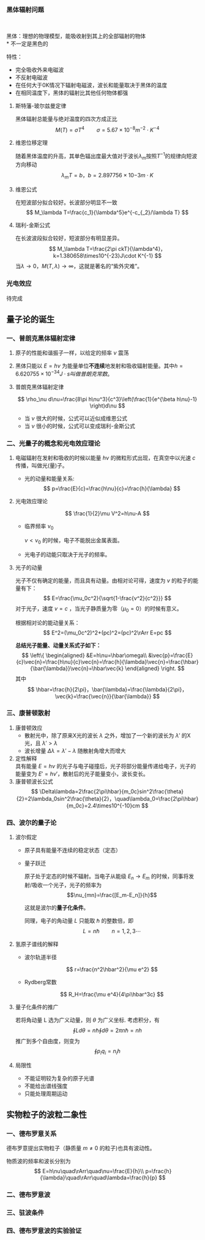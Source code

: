 ### 黑体辐射问题
&nbsp;

黑体：理想的物理模型，能吸收射到其上的全部辐射的物体  
\* 不一定是黑色的  

特性：
  + 完全吸收外来电磁波
  + 不反射电磁波
  + 在任何大于0K情况下辐射电磁波，波长和能量取决于黑体的温度
  + 在相同温度下，黑体的辐射比其他任何物体都强

1. 斯特藩-玻尔兹曼定律

    黑体辐射总能量与绝对温度的四次方成正比
    $$
    M(T)=\sigma T^4\qquad \sigma=5.67\times10^{-8} m^{-2}\cdot K^{-4}
    $$
2. 维恩位移定理
   
   随着黑体温度的升高，其单色辐出度最大值对于波长$\lambda_m$按照$T^{-1}$的规律向短波方向移动
   $$\lambda_mT=b，b=2.897756\times10{-3}m\cdot K$$
3. 维恩公式
   
   在短波部分拟合较好。长波部分明显不一致
   $$
   M_\lambda T=\frac{c_1}{\lambda^5}e^{-c_{_2}/\lambda T}
   $$
4. 瑞利-金斯公式

    在长波波段拟合较好，短波部分有明显差异。
    $$
    M_\lambda T=\frac{2\pi ckT}{\lambda^4}，k=1.380658\times10^{-23}J\cdot K^{-1}
    $$
    当$\lambda\to0，M(T,\lambda)\to\infty，$这就是著名的“紫外灾难”。

### 光电效应
待完成


## 量子论的诞生


### 一、普朗克黑体辐射定律

1. 原子的性能和谐振子一样，以给定的频率 $\nu$ 震荡
2. 黑体只能以 $E=h\nu$ 为能量单位**不连续**地发射和吸收辐射能量。其中$h=6.620755\times10^{-34}J\cdot s叫做普朗克常数。$
3. 普朗克黑体辐射定律

    $$
    \rho_\nu d\nu=\frac{8\pi h\nu^3}{c^3}\left(\frac{1}{e^{\beta h\nu}-1} \right)d\nu
    $$
   + 当 $\nu$ 很大的时候，公式可以近似成维恩公式
   + 当 $\nu$ 很小的时候，公式可以变成瑞利-金斯公式

### 二、光量子的概念和光电效应理论

1. 电磁辐射在发射和吸收的时候以能量 $h\nu$ 的微粒形式出现，在真空中以光速 $c$ 传播，叫做光(量)子。
   + 光的动量和能量关系:
    $$
    p=\frac{E}{c}=\frac{h\nu}{c}=\frac{h}{\lambda}
    $$
2. 光电效应理论
   
   $$
   \frac{1}{2}\mu V^2=h\nu-A
   $$
   + 临界频率 $\nu_0$

      $\nu<\nu_0$ 的时候，电子不能脱出金属表面。
   + 光电子的动能只取决于光子的频率。
3. 光子的动量
    
    光子不仅有确定的能量，而且具有动量。由相对论可得，速度为 $v$ 的粒子的能量有下：
    $$
    E=\frac{\mu_0c^2}{\sqrt{1-\frac{v^2}{c^2}}}
    $$
    对于光子，速度 $v=c$ ，当光子静质量为零（$\mu_0=0$）的时候有意义。

    根据相对论的能动量关系：
    $$
    E^2=(\mu_0c^2)^2+(pc)^2=(pc)^2\rArr E=pc
    $$

    **总结光子能量、动量关系式子如下：**
    $$
    \left\{
    \begin{aligned}
      &E=h\nu=\hbar\omega\\
      &\vec{p}=\frac{E}{c}\vec{n}=\frac{h\nu}{c}\vec{n}=\frac{h}{\lambda}\vec{n}=\frac{\hbar}{\bar{\lambda}}\vec{n}=\hbar\vec{k}
    \end{aligned}
    \right. 
    $$
    其中
    $$
    \hbar=\frac{h}{2\pi}，\bar{\lambda}=\frac{\lambda}{2\pi}，\vec{k}=\frac{\vec{n}}{\bar{\lambda}}
    $$
    
### 三、康普顿散射

1. 康普顿效应
   + 散射光中，除了原来X光的波长 $\lambda$ 之外，增加了一个新的波长为 $\lambda'$ 的X光，且 $\lambda'>\lambda$
   + 波长增量 $\Delta\lambda=\lambda'-\lambda$ 随散射角增大而增大
2. 定性解释  
   具有能量 $E=h\nu$ 的光子与电子碰撞后，光子将部分能量传递给电子，光子的能量变为 $E'=h\nu'$，散射后的光子能量变小，波长变长。
3. 康普顿波长公式
   $$
   \Delta\lambda=2\frac{2\pi\hbar}{m_0c}sin^2\frac{\theta}{2}=2\lambda_0sin^2\frac{\theta}{2}，\quad\lambda_0=\frac{2\pi\hbar}{m_0c}=2.4\times10^{-10}cm
   $$

### 四、波尔的量子论

1. 波尔假定
   + 原子具有能量不连续的稳定状态（定态）
   + 量子跃迁

      原子处于定态的时候不辐射。当电子从能级 $E_n\to E_m$ 的时候，同事将发射/吸收一个光子，光子的频率为$$\nu_{mn}=\frac{[E_m-E_n]}{h}$$

      这就是波尔的**量子化条件**。

      同理，电子的角动量 $L$ 只能取 $\hbar$ 的整数倍，即$$L=n\hbar\qquad n=1,2,3\cdots$$
2. 氢原子谱线的解释
    + 波尔轨道半径

      $$
      r=\frac{n^2\hbar^2}{\mu e^2}
      $$
    + Rydberg常数
      
      $$
      R_H=\frac{\mu e^4}{4\pi\hbar^3c}
      $$
3. 量子化条件的推广
   
   若将角动量 L 选为广义动量，则 $\theta$ 为广义坐标. 考虑积分，有
   $$
   \oint Ld\theta=n\hbar\oint d\theta=2\pi n\hbar=nh
   $$
   推广到多个自由度，则变为
   $$
   \oint p_iq_i=n_ih
   $$
4. 局限性
   + 不能证明较为复杂的原子光谱
   + 不能给出谱线强度
   + 只能处理周期运动

## 实物粒子的波粒二象性

### 一、德布罗意关系
德布罗意提出实物粒子（静质量 $m\ne0$ 的粒子)也具有波动性。

物质波的频率和波长分别为
$$
   E=h\nu\quad\rArr\quad\nu=\frac{E}{h}\\
   p=\frac{h}{\lambda}\quad\rArr\quad\lambda=\frac{h}{p}
$$


### 二、德布罗意波




### 三、驻波条件


### 四、德布罗意波的实验验证
